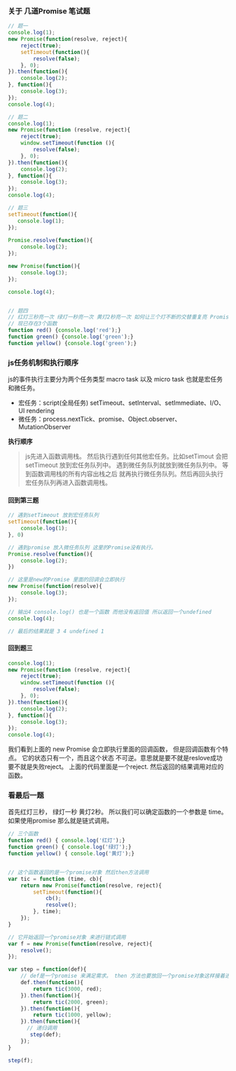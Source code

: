 ###  关于 几道Promise 笔试题

```javascript
// 题一
console.log(1);
new Promise(function(resolve, reject){
    reject(true);
    setTimeout(function(){
        resolve(false);
    }, 0);
}).then(function(){
    console.log(2);
}, function(){
    console.log(3);
});
console.log(4);

// 题二
console.log(1);
new Promise(function (resolve, reject){
    reject(true);
    window.setTimeout(function (){
        resolve(false);
    }, 0);
}).then(function(){
    console.log(2);
}, function(){
    console.log(3);
});
console.log(4);

// 题三
setTimeout(function(){
   console.log(1);
});
  
Promise.resolve(function(){
    console.log(2);
});

new Promise(function(){
    console.log(3);
});

console.log(4);


// 题四
// 红灯三秒亮一次 绿灯一秒亮一次 黄灯2秒亮一次 如何让三个灯不断的交替重复亮 Promise实现
// 现已存在3个函数
function red() {console.log('red');}
function green() {console.log('green');}
function yellow() {console.log('green');}


```



### js任务机制和执行顺序



js的事件执行主要分为两个任务类型 macro task 以及 micro task 也就是宏任务和微任务。

* 宏任务：script(全局任务) setTimeout、setInterval、setImmediate、I/O、UI rendering
* 微任务：process.nextTick、promise、Object.observer、MutationObserver



**执行顺序**

> js先进入函数调用栈。 然后执行遇到任何其他宏任务。比如setTimout 会把setTimeout 放到宏任务队列中。 遇到微任务队列就放到微任务队列中。 等到函数调用栈的所有内容出栈之后 就再执行微任务队列。然后再回头执行宏任务队列再进入函数调用栈。



#### 回到第三题

```javascript
// 遇到setTimeout 放到宏任务队列
setTimeout(function(){
    console.log(1);
}, 0)

// 遇到promise 放入微任务队列 这里的Promise没有执行。
Promise.resolve(function(){
    console.log(2);
})

// 这里是new的Promise 里面的回调会立即执行
new Promise(function(resolve){
    console.log(3);
});

// 输出4 console.log() 也是一个函数 而他没有返回值 所以返回一个undefined
console.log(4);

// 最后的结果就是 3 4 undefined 1
```



#### 回到题三

```javascript
console.log(1);
new Promise(function (resolve, reject){
    reject(true);
    window.setTimeout(function (){
        resolve(false);
    }, 0);
}).then(function(){
    console.log(2);
}, function(){
    console.log(3);
});
console.log(4);
```



我们看到上面的 new Promise 会立即执行里面的回调函数， 但是回调函数有个特点。 它的状态只有一个，而且这个状态 不可逆。意思就是要不就是reslove成功 要不就是失败reject。 上面的代码里面是一个reject. 然后返回的结果调用对应的函数。





### 看最后一题

首先红灯三秒， 绿灯一秒 黄灯2秒。 所以我们可以确定函数的一个参数是 time。 如果使用promise 那么就是链式调用。

```javascript
// 三个函数 
function red() { console.log('红灯');}
function green() { console.log('绿灯');}
function yellow() { console.log('黄灯');}


// 这个函数返回的是一个promise对象 然后then方法调用
var tic = function (time, cb){
    return new Promise(function(resolve, reject){
        setTimeout(function(){
            cb();
            resolve();
        }, time);
    });
}

// 它开始返回一个promise对象 来进行链式调用
var f = new Promise(function(resolve, reject){
    resolve();
});

var step = function(def){
    // def是一个promise 来满足需求。 then 方法也要放回一个promise对象这样接着进行链式调用
    def.then(function(){
        return tic(3000, red);
    }).then(function(){
        return tic(2000, green);
    }).then(function(){
        return tic(1000, yellow);
    }).then(function(){
      // 递归调用
       step(def); 
    });
}

step(f);

```

